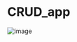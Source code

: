 # CRUD_app

![image](https://github.com/SagarWagdare/CRUD_app/assets/122525256/01fd00b2-50e0-41cc-818f-1e040204539b)
